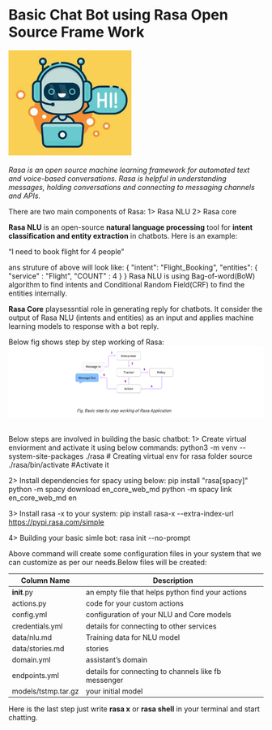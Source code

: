 # Basic Chat Bot using Rasa Open Source Frame Work

![Chat.png](Images/Chat.png)<br><br>
_Rasa is an open source machine learning framework for automated text and voice-based conversations. Rasa is helpful in understanding messages, holding conversations and connecting to messaging channels and APIs._

There are two main components of Rasa:
1> Rasa NLU
2> Rasa core


__Rasa NLU__ is an open-source __natural language processing__ tool for __intent classification and entity extraction__ in chatbots. Here is an example:

“I need to book flight for 4 people”

ans struture of above will look like:
{
	  "intent": "Flight_Booking",
	  "entities": {
	    "service" : "Flight",
	    "COUNT" : 4
	  }
	}
Rasa NLU is using Bag-of-word(BoW) algorithm to find intents and Conditional Random Field(CRF) to find the entities internally.

__Rasa Core__ playsessntial role in generating reply for chatbots. It consider the output of Rasa NLU (intents and entities) as an input and applies machine learning models to response with a bot reply.

Below fig shows step by step working of Rasa:
![Rasa.png](Images/Rasa.png)<br><br>

Below steps are involved in building the basic chatbot:
1> Create virtual enviorment and activate it using below commands:
python3 -m venv --system-site-packages ./rasa # Creating virtual env for rasa folder
source ./rasa/bin/activate #Activate it

2> Install dependencies for spacy using below:
 pip install "rasa[spacy]"
 python -m spacy download en_core_web_md
 python -m spacy link en_core_web_md en
 
3> Install rasa -x to your system:
pip install rasa-x --extra-index-url https://pypi.rasa.com/simple

4> Building your basic simle bot:
rasa init --no-prompt

Above command will create some configuration files in your system that we can customize as per our needs.Below files will be created:

| Column Name        | Description                                                       |
| -------------      |-------------------------------------------------------------------| 
| __init__.py        | an empty file that helps python find your actions                 | 
| actions.py         | code for your custom actions                                      |  
| config.yml         | configuration of your NLU and Core models                         | 
| credentials.yml    | details for connecting to other services                          |    
| data/nlu.md        | Training data for NLU model                                       |
| data/stories.md    | stories                                                           |
| domain.yml         | assistant’s domain                                                |
| endpoints.yml      | details for connecting to channels like fb messenger              |
|models/tstmp.tar.gz | your initial model                                                |


Here is the last step just write __rasa x__ or __rasa shell__ in your terminal and start chatting.

